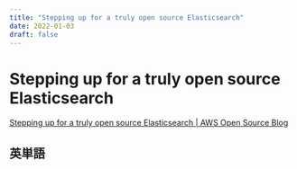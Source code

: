 ```yaml
---
title: "Stepping up for a truly open source Elasticsearch"
date: 2022-01-03
draft: false
---
```

# Stepping up for a truly open source Elasticsearch



[Stepping up for a truly open source Elasticsearch | AWS Open Source Blog](https://aws.amazon.com/jp/blogs/opensource/stepping-up-for-a-truly-open-source-elasticsearch/)



## 英単語
